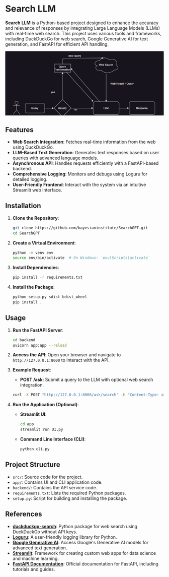 # **Search LLM**

**Search LLM** is a Python-based project designed to enhance the accuracy and relevance of responses by integrating Large Language Models (LLMs) with real-time web search. This project uses various tools and frameworks, including DuckDuckGo for web search, Google Generative AI for text generation, and FastAPI for efficient API handling.

![High-Level Design](doc/hldDesign.png)


## **Features**

- **Web Search Integration**: Fetches real-time information from the web using DuckDuckGo.
- **LLM-Based Text Generation**: Generates text responses based on user queries with advanced language models.
- **Asynchronous API**: Handles requests efficiently with a FastAPI-based backend.
- **Comprehensive Logging**: Monitors and debugs using Loguru for detailed logging.
- **User-Friendly Frontend**: Interact with the system via an intuitive Streamlit web interface.

## **Installation**

1. **Clone the Repository**:
    ```bash
    git clone https://github.com/bayesianinstitute/SearchGPT.git
    cd SearchGPT
    ```

2. **Create a Virtual Environment**:
    ```bash
    python -m venv env
    source env/bin/activate  # On Windows: `env\Scripts\activate`
    ```

3. **Install Dependencies**:
    ```bash
    pip install -r requirements.txt
    ```

4. **Install the Package**:
    ```bash
    python setup.py sdist bdist_wheel
    pip install .
    ```

## **Usage**

1. **Run the FastAPI Server**:
    ```bash
    cd backend
    uvicorn app:app --reload
    ```

2. **Access the API**:
    Open your browser and navigate to `http://127.0.0.1:8000` to interact with the API.

3. **Example Request**:
    - **POST /ask**: Submit a query to the LLM with optional web search integration.
    
    ```bash
    curl -X POST "http://127.0.0.1:8000/ask/search" -H "Content-Type: application/json" -d '{"query":"Who won Euro 2024 ?"}'
    ```

4. **Run the Application (Optional)**:
    - **Streamlit UI**:
        ```bash
        cd app
        streamlit run UI.py
        ```
    - **Command Line Interface (CLI)**:
        ```bash
        python cli.py
        ```

## **Project Structure**

- `src/`: Source code for the project.
- `app/`: Contains UI and CLI application code.
- `backend/`: Contains the API service code.
- `requirements.txt`: Lists the required Python packages.
- `setup.py`: Script for building and installing the package.

## **References**

- **[duckduckgo-search](https://pypi.org/project/duckduckgo-search/)**: Python package for web search using DuckDuckGo without API keys.
- **[Loguru](https://loguru.readthedocs.io/)**: A user-friendly logging library for Python.
- **[Google Generative AI](https://developers.generativeai.google/)**: Access Google's Generative AI models for advanced text generation.
- **[Streamlit](https://docs.streamlit.io/)**: Framework for creating custom web apps for data science and machine learning.
- **[FastAPI Documentation](https://fastapi.tiangolo.com/)**: Official documentation for FastAPI, including tutorials and guides.

